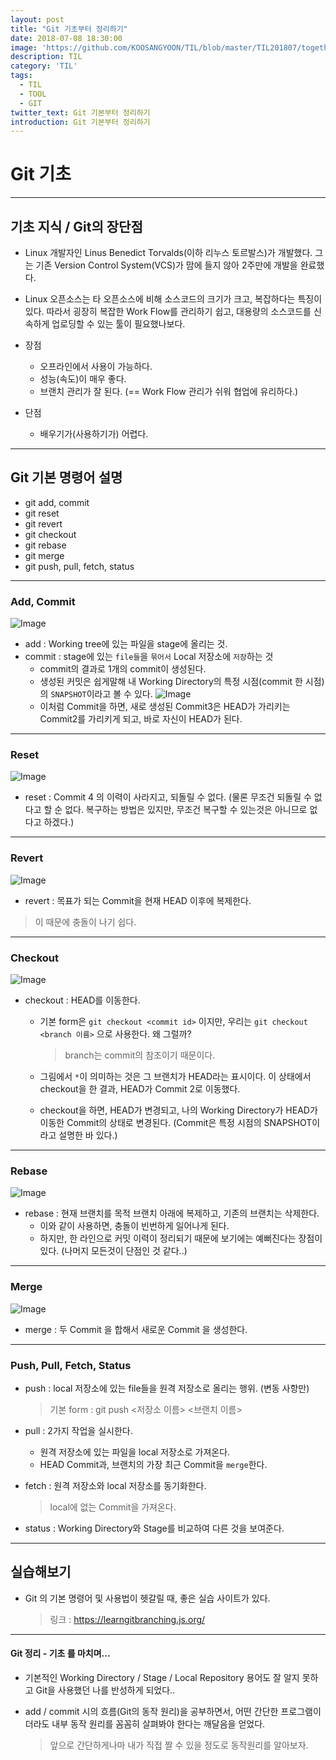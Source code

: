 ```yaml
---
layout: post
title: "Git 기초부터 정리하기"
date: 2018-07-08 18:30:00
image: 'https://github.com/KOOSANGYOON/TIL/blob/master/TIL201807/together.png?raw=true'
description: TIL
category: 'TIL'
tags:
  - TIL
  - TOOL
  - GIT
twitter_text: Git 기본부터 정리하기
introduction: Git 기본부터 정리하기
---
```


# Git 기초

---
## 기초 지식 / Git의 장단점

- Linux 개발자인 Linus Benedict Torvalds(이하 리누스 토르발스)가 개발했다. 그는 기존 Version Control System(VCS)가 맘에 들지 않아 2주만에 개발을 완료했다.

- Linux 오픈소스는 타 오픈소스에 비해 소스코드의 크기가 크고, 복잡하다는 특징이 있다. 따라서 굉장히 복잡한 Work Flow를 관리하기  쉽고, 대용량의 소스코드를 신속하게 업로딩할 수 있는 툴이 필요했나보다.

- 장점
  - 오프라인에서 사용이 가능하다.
  - 성능(속도)이 매우 좋다.
  - 브랜치 관리가 잘 된다. (== Work Flow 관리가 쉬워 협업에 유리하다.)

- 단점
  - 배우기가(사용하기가) 어렵다.

---
## Git 기본 명령어 설명

- git add, commit
- git reset
- git revert
- git checkout
- git rebase
- git merge
- git push, pull, fetch, status

---
### Add, Commit

![Image](https://github.com/KOOSANGYOON/TIL/blob/master/TIL201807/gitRepo2.png?raw=true)

- add : Working tree에 있는 파일을 stage에 올리는 것.
- commit : stage에 있는 `file들`을 `묶어서` Local 저장소에 `저장`하는 것
  - commit의 결과로 1개의 commit이 생성된다.
  - 생성된 커밋은 쉽게말해 내 Working Directory의 특정 시점(commit 한 시점)의 `SNAPSHOT`이라고 볼 수 있다.
  ![Image](https://github.com/KOOSANGYOON/TIL/blob/master/TIL201807/commit.png?raw=true)
  - 이처럼 Commit을 하면, 새로 생성된 Commit3은 HEAD가 가리키는 Commit2를 가리키게 되고, 바로 자신이 HEAD가 된다.

---
### Reset

![Image](https://github.com/KOOSANGYOON/TIL/blob/master/TIL201807/git_reset_1.png?raw=true)

- reset : Commit 4 의 이력이 사라지고, 되돌릴 수 없다. (물론 무조건 되돌릴 수 없다고 할 순 없다. 복구하는 방법은 있지만, 무조건 복구할 수 있는것은 아니므로 없다고 하겠다.)

---
### Revert

![Image](https://github.com/KOOSANGYOON/TIL/blob/master/TIL201807/git_revert.png?raw=true)

- revert : 목표가 되는 Commit을 현재 HEAD 이후에 복제한다.
> 이 때문에 충돌이 나기 쉽다.

---
### Checkout

![Image](https://github.com/KOOSANGYOON/TIL/blob/master/TIL201807/git_checkout.png?raw=true)

- checkout : HEAD를 이동한다.
  - 기본 form은 `git checkout <commit id>` 이지만, 우리는 `git checkout <branch 이름>` 으로 사용한다. 왜 그럴까?
    > branch는 commit의 참조이기 때문이다.

  - 그림에서 `*`이 의미하는 것은 그 브랜치가 HEAD라는 표시이다. 이 상태에서 checkout을 한 결과, HEAD가 Commit 2로 이동했다.

  - checkout을 하면, HEAD가 변경되고, 나의 Working Directory가 HEAD가 이동한 Commit의 상태로 변경된다. (Commit은 특정 시점의 SNAPSHOT이라고 설명한 바 있다.)

---
### Rebase

![Image](https://github.com/KOOSANGYOON/TIL/blob/master/TIL201807/git_rebase.png?raw=true)

- rebase : 현재 브랜치를 목적 브랜치 아래에 복제하고, 기존의 브랜치는 삭제한다.
  - 이와 같이 사용하면, 충돌이 빈번하게 일어나게 된다.
  - 하지만, 한 라인으로 커밋 이력이 정리되기 때문에 보기에는 예뻐진다는 장점이 있다. (나머지 모든것이 단점인 것 같다..)

---
### Merge

![Image](https://github.com/KOOSANGYOON/TIL/blob/master/TIL201807/git_merge.png?raw=true)

- merge : 두 Commit 을 합해서 새로운 Commit 을 생성한다.

---
### Push, Pull, Fetch, Status

- push : local 저장소에 있는 file들을 원격 저장소로 올리는 행위. (변동 사항만)
  > 기본 form : git push <저장소 이름> <브랜치 이름>

- pull : 2가지 작업을 실시한다.
  - 원격 저장소에 있는 파일을 local 저장소로 가져온다.
  - HEAD Commit과, 브랜치의 가장 최근 Commit을 `merge`한다.

- fetch : 원격 저장소와 local 저장소를 동기화한다.
  > local에 없는 Commit을 가져온다.

- status : Working Directory와 Stage를 비교하여 다른 것을 보여준다.

---
## 실습해보기

- Git 의 기본 명령어 및 사용법이 헷갈릴 때, 좋은 실습 사이트가 있다.
  > 링크 : https://learngitbranching.js.org/

---
#### Git 정리 - 기초 를 마치며...

- 기본적인 Working Directory / Stage / Local Repository 용어도 잘 알지 못하고 Git을 사용했던 나를 반성하게 되었다..

- add / commit 시의 흐름(Git의 동작 원리)을 공부하면서, 어떤 간단한 프로그램이더라도 내부 동작 원리를 꼼꼼히 살펴봐야 한다는 깨달음을 얻었다.
  > 앞으로 간단하게나마 내가 직접 짤 수 있을 정도로 동작원리를 알아보자.
